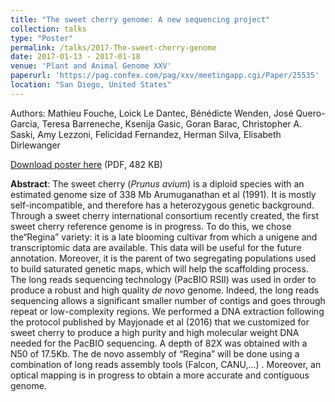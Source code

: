 ```yaml
---
title: "The sweet cherry genome: A new sequencing project"
collection: talks
type: "Poster"
permalink: /talks/2017-The-sweet-cherry-genome
date: 2017-01-13 - 2017-01-18
venue: 'Plant and Animal Genome XXV'
paperurl: 'https://pag.confex.com/pag/xxv/meetingapp.cgi/Paper/25535'
location: "San Diego, United States"
---
```

Authors: Mathieu Fouche, Loick Le Dantec, Bénédicte Wenden, José Quero-Garcia, Teresa Barreneche, Ksenija Gasic, Goran Barac, Christopher A. Saski, Amy Lezzoni, Felicidad Fernandez, Herman Silva, Elisabeth Dirlewanger

<i class="ai ai-open-access"></i> [Download poster here](https://pag.confex.com/pag/xxv/mediafile/Handout/Paper25535/poster-genome%20pag.pdf) (PDF, 482 KB)

**Abstract**: The sweet cherry (<i>Prunus avium</i>) is a diploid species with an estimated genome size of 338 Mb Arumuganathan et al (1991). It is mostly self-incompatible, and therefore has a heterozygous genetic background. Through a sweet cherry international consortium recently created, the first sweet cherry reference genome is in progress. To do this, we chose the“Regina” variety: it is a late blooming cultivar from which a unigene and transcriptomic data are available. This data will be useful for the future annotation. Moreover, it is the parent of two segregating populations used to build saturated genetic maps, which will help the scaffolding process. The long reads sequencing technology (PacBIO RSII) was used in order to produce a robust and high quality <i>de novo</i> genome. Indeed, the long reads sequencing allows a significant smaller number of contigs and goes through repeat or low-complexity regions. We performed a DNA extraction following the protocol published by Mayjonade et al (2016) that we customized for sweet cherry to produce a high purity and high molecular weight DNA needed for the PacBIO sequencing. A depth of 82X was obtained with a N50 of 17.5Kb. The de novo assembly of “Regina” will be done using a combination of long reads assembly tools (Falcon, CANU,…) . Moreover, an optical mapping is in progress to obtain a more accurate and contiguous genome.
